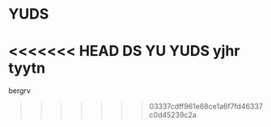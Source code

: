 # YUDS
<<<<<<< HEAD
DS
YU
YUDS
yjhr
tyytn
=======
bergrv
>>>>>>> 03337cdff961e68ce1a6f7fd46337c0d45239c2a
